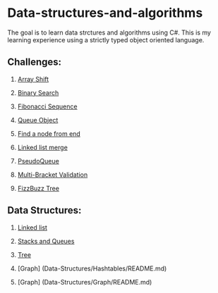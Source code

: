 # Data-structures-and-algorithms

The goal is to learn data strctures and algorithms using C#. This is my learning experience using a strictly typed object oriented language.


## Challenges:
1. [Array Shift](Challenges/ArrayShift/README.md)

2. [Binary Search](Challenges/BinarySearch/README.md)

3. [Fibonacci Sequence](Challenges/Fibonacci/README.md)

4. [Queue Object](Challenges/FifoAnimalShelter/README.md)

5. [Find a node from end](Challenges/kthNodeFromEnd/README.md)

6. [Linked list merge](Challenges/ll_merge/README.md)

7. [PseudoQueue](Challenges/PseudoQueue/README.md)

8. [Multi-Bracket Validation](Challenges/MultiBracketValidation/README.md)

9. [FizzBuzz Tree](Challenges/FizzBuzzTree/README.md)


## Data Structures:
1. [Linked list](Data-Structures/LinkedList/README.md)

2. [Stacks and Queues](Data-Structures/StacksAndQueues/README.md)

3. [Tree](Data-Structures/tree/README.md)

4. [Graph] (Data-Structures/Hashtables/README.md)

5. [Graph] (Data-Structures/Graph/README.md)
